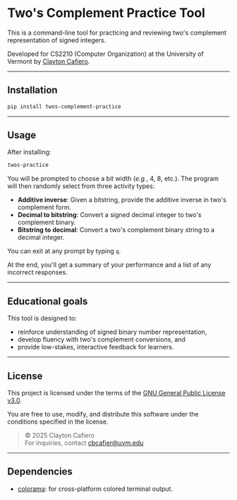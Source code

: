 # Two's Complement Practice Tool

This is a command-line tool for practicing and reviewing two's complement representation of signed integers.

Developed for CS2210 (Computer Organization) at the University of Vermont by [Clayton Cafiero](mailto:cbcafier@uvm.edu).

---

## Installation

```bash
pip install twos-complement-practice
```

---

## Usage

After installing:

```bash
twos-practice
```

You will be prompted to choose a bit width (_e.g._, 4, 8, etc.). The program will then randomly select from three activity types:

- **Additive inverse**: Given a bitstring, provide the additive inverse in two's complement form.
- **Decimal to bitstring**: Convert a signed decimal integer to two's complement binary.
- **Bitstring to decimal**: Convert a two's complement binary string to a decimal integer.

You can exit at any prompt by typing `q`.

At the end, you'll get a summary of your performance and a list of any incorrect responses.

---

## Educational goals

This tool is designed to:

- reinforce understanding of signed binary number representation,
- develop fluency with two's complement conversions, and
- provide low-stakes, interactive feedback for learners.

---

## License

This project is licensed under the terms of the [GNU General Public License v3.0](https://www.gnu.org/licenses/gpl-3.0.html).

You are free to use, modify, and distribute this software under the conditions specified in the license.

> © 2025 Clayton Cafiero  
> For inquiries, contact [cbcafier@uvm.edu](mailto:cbcafier@uvm.edu)

---

## Dependencies

- [colorama](https://pypi.org/project/colorama/): for cross-platform colored terminal output.
